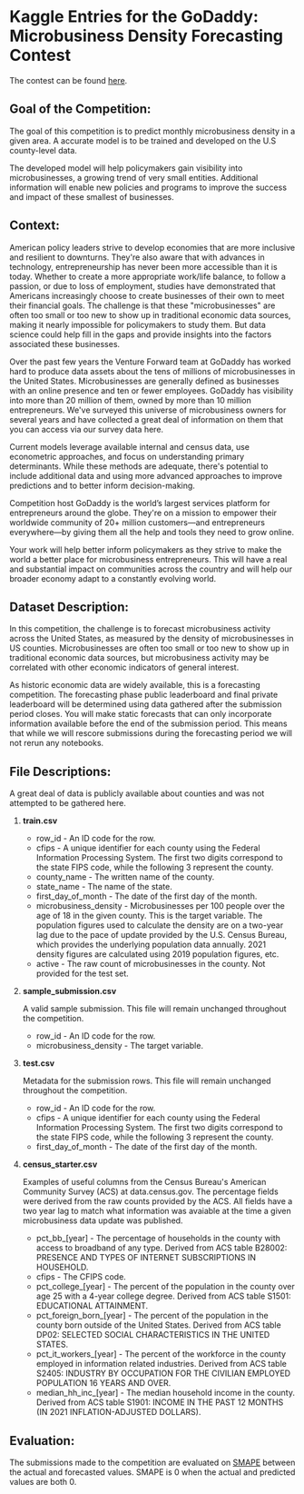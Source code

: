 # Kaggle Entries for the GoDaddy: Microbusiness Density Forecasting Contest

The contest can be found [here](https://www.kaggle.com/competitions/godaddy-microbusiness-density-forecasting).

## Goal of the Competition:

The goal of this competition is to predict monthly microbusiness density in a given area. A accurate model is to be trained and developed on the U.S county-level data. 

The developed model will help policymakers gain visibility into microbusinesses, a growing trend of very small entities. Additional information will enable new policies and programs to improve the success and impact of these smallest of businesses.

## Context:

American policy leaders strive to develop economies that are more inclusive and resilient to downturns. They're also aware that with advances in technology, entrepreneurship has never been more accessible than it is today. Whether to create a more appropriate work/life balance, to follow a passion, or due to loss of employment, studies have demonstrated that Americans increasingly choose to create businesses of their own to meet their financial goals. The challenge is that these "microbusinesses" are often too small or too new to show up in traditional economic data sources, making it nearly impossible for policymakers to study them. But data science could help fill in the gaps and provide insights into the factors associated these businesses.

Over the past few years the Venture Forward team at GoDaddy has worked hard to produce data assets about the tens of millions of microbusinesses in the United States. Microbusinesses are generally defined as businesses with an online presence and ten or fewer employees. GoDaddy has visibility into more than 20 million of them, owned by more than 10 million entrepreneurs. We've surveyed this universe of microbusiness owners for several years and have collected a great deal of information on them that you can access via our survey data here.

Current models leverage available internal and census data, use econometric approaches, and focus on understanding primary determinants. While these methods are adequate, there's potential to include additional data and using more advanced approaches to improve predictions and to better inform decision-making.

Competition host GoDaddy is the world’s largest services platform for entrepreneurs around the globe. They're on a mission to empower their worldwide community of 20+ million customers—and entrepreneurs everywhere—by giving them all the help and tools they need to grow online.

Your work will help better inform policymakers as they strive to make the world a better place for microbusiness entrepreneurs. This will have a real and substantial impact on communities across the country and will help our broader economy adapt to a constantly evolving world.

## Dataset Description:

In this competition, the challenge is to forecast microbusiness activity across the United States, as measured by the density of microbusinesses in US counties. Microbusinesses are often too small or too new to show up in traditional economic data sources, but microbusiness activity may be correlated with other economic indicators of general interest.

As historic economic data are widely available, this is a forecasting competition. The forecasting phase public leaderboard and final private leaderboard will be determined using data gathered after the submission period closes. You will make static forecasts that can only incorporate information available before the end of the submission period. This means that while we will rescore submissions during the forecasting period we will not rerun any notebooks.

## File Descriptions:

A great deal of data is publicly available about counties and was not attempted to be gathered here.

1. **train.csv**

   - row_id - An ID code for the row.
   - cfips - A unique identifier for each county using the Federal Information Processing System. The first two digits correspond to the state FIPS code, while the following 3 represent the county.
   - county_name - The written name of the county.
   - state_name - The name of the state.
   - first_day_of_month - The date of the first day of the month.
   - microbusiness_density - Microbusinesses per 100 people over the age of 18 in the given county. This is the target variable. The population figures used to calculate the density are on a two-year lag due to the pace of update provided by the U.S. Census Bureau, which provides the underlying population data annually. 2021 density figures are calculated using 2019 population figures, etc.
   - active - The raw count of microbusinesses in the county. Not provided for the test set.

2. **sample_submission.csv** 
    
    A valid sample submission. This file will remain unchanged throughout the competition.

    - row_id - An ID code for the row.
    - microbusiness_density - The target variable.

3. **test.csv**

    Metadata for the submission rows. This file will remain unchanged throughout the competition.

   - row_id - An ID code for the row.
   - cfips - A unique identifier for each county using the Federal Information Processing System. The first two digits correspond to the state FIPS code, while the following 3 represent the county.
   - first_day_of_month - The date of the first day of the month.

4. **census_starter.csv**
    
    Examples of useful columns from the Census Bureau's American Community Survey (ACS) at data.census.gov. The percentage fields were derived from the raw counts provided by the ACS. All fields have a two year lag to match what information was avaiable at the time a given microbusiness data update was published.

   -  pct_bb_[year] - The percentage of households in the county with access to broadband of any type. Derived from ACS table B28002: PRESENCE AND TYPES OF INTERNET SUBSCRIPTIONS IN HOUSEHOLD.
   -  cfips - The CFIPS code.
   -  pct_college_[year] - The percent of the population in the county over age 25 with a 4-year college degree. Derived from ACS table S1501: EDUCATIONAL ATTAINMENT.
   -  pct_foreign_born_[year] - The percent of the population in the county born outside of the United States. Derived from ACS table DP02: SELECTED SOCIAL CHARACTERISTICS IN THE UNITED STATES.
   -  pct_it_workers_[year] - The percent of the workforce in the county employed in information related industries. Derived from ACS table S2405: INDUSTRY BY OCCUPATION FOR THE CIVILIAN EMPLOYED POPULATION 16 YEARS AND OVER.
   -  median_hh_inc_[year] - The median household income in the county. Derived from ACS table S1901: INCOME IN THE PAST 12 MONTHS (IN 2021 INFLATION-ADJUSTED DOLLARS).


## Evaluation:

The submissions made to the competition are evaluated on [SMAPE](https://en.wikipedia.org/wiki/Symmetric_mean_absolute_percentage_error) between the actual and forecasted values. SMAPE is 0 when the actual and predicted values are both 0.
